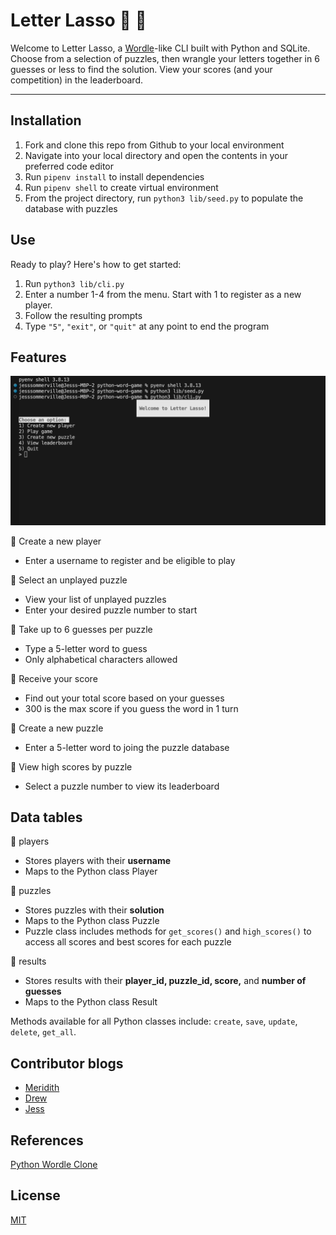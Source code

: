 # Letter Lasso 🐎 🤠

Welcome to Letter Lasso, a [Wordle](https://www.nytimes.com/games/wordle/index.html)-like CLI built with Python and SQLite. Choose from a selection of puzzles, then wrangle your letters together in 6 guesses or less to find the solution. View your scores (and your competition) in the leaderboard.

***

## Installation

1. Fork and clone this repo from Github to your local environment
2. Navigate into your local directory and open the contents in your preferred code editor
3. Run `pipenv install` to install dependencies 
4. Run `pipenv shell` to create virtual environment
5. From the project directory, run `python3 lib/seed.py` to populate the database with puzzles

## Use 
Ready to play? Here's how to get started: 
1. Run `python3 lib/cli.py`
2. Enter a number 1-4 from the menu. Start with 1 to register as a new player. 
3. Follow the resulting prompts
4. Type `"5"`, `"exit"`, or `"quit"` at any point to end the program

## Features 
![](letter_lasso.gif) 

🐎 Create a new player <br>
- Enter a username to register and be eligible to play

🐎 Select an unplayed puzzle <br>
- View your list of unplayed puzzles
- Enter your desired puzzle number to start

🐎 Take up to 6 guesses per puzzle <br>
- Type a 5-letter word to guess 
- Only alphabetical characters allowed

🐎 Receive your score <br>
- Find out your total score based on your guesses
- 300 is the max score if you guess the word in 1 turn

🐎 Create a new puzzle <br>
- Enter a 5-letter word to joing the puzzle database

🐎 View high scores by puzzle <br>
- Select a puzzle number to view its leaderboard

## Data tables
🤠 players <br>
- Stores players with their **username**
- Maps to the Python class Player 

🤠 puzzles <br>
- Stores puzzles with their **solution**
- Maps to the Python class Puzzle
- Puzzle class includes methods for `get_scores()` and `high_scores()` to access all scores and best scores for each puzzle 

🤠 results <br>
- Stores results with their **player_id, puzzle_id, score,** and **number of guesses**
- Maps to the Python class Result

Methods available for all Python classes include: `create`, `save`, `update`, `delete`, `get_all`. 

## Contributor blogs
- [Meridith](https://medium.com/@meridithlawn2)
- [Drew](https://dev.to/drwomble)
- [Jess](https://medium.com/@jesscsommer)


## References 
[Python Wordle Clone](https://realpython.com/python-wordle-clone/)

## License
[MIT](https://choosealicense.com/licenses/mit/)
